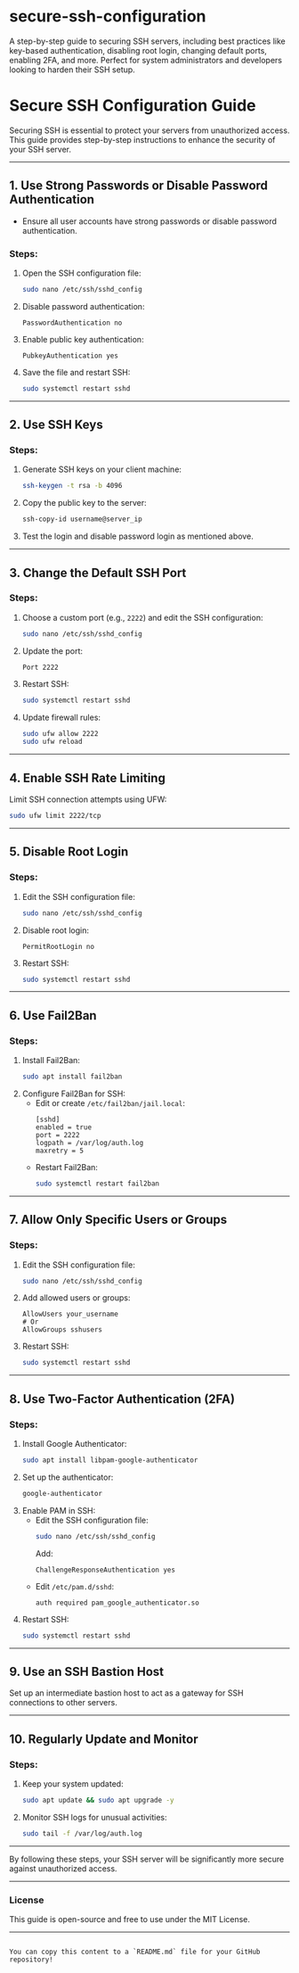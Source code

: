 # secure-ssh-configuration
A step-by-step guide to securing SSH servers, including best practices like key-based authentication, disabling root login, changing default ports, enabling 2FA, and more. Perfect for system administrators and developers looking to harden their SSH setup.


# Secure SSH Configuration Guide

Securing SSH is essential to protect your servers from unauthorized access. This guide provides step-by-step instructions to enhance the security of your SSH server.

---

## 1. Use Strong Passwords or Disable Password Authentication
- Ensure all user accounts have strong passwords or disable password authentication.

### Steps:
1. Open the SSH configuration file:
   ```bash
   sudo nano /etc/ssh/sshd_config
   ```
2. Disable password authentication:
   ```plaintext
   PasswordAuthentication no
   ```
3. Enable public key authentication:
   ```plaintext
   PubkeyAuthentication yes
   ```
4. Save the file and restart SSH:
   ```bash
   sudo systemctl restart sshd
   ```

---

## 2. Use SSH Keys
### Steps:
1. Generate SSH keys on your client machine:
   ```bash
   ssh-keygen -t rsa -b 4096
   ```
2. Copy the public key to the server:
   ```bash
   ssh-copy-id username@server_ip
   ```
3. Test the login and disable password login as mentioned above.

---

## 3. Change the Default SSH Port
### Steps:
1. Choose a custom port (e.g., `2222`) and edit the SSH configuration:
   ```bash
   sudo nano /etc/ssh/sshd_config
   ```
2. Update the port:
   ```plaintext
   Port 2222
   ```
3. Restart SSH:
   ```bash
   sudo systemctl restart sshd
   ```
4. Update firewall rules:
   ```bash
   sudo ufw allow 2222
   sudo ufw reload
   ```

---

## 4. Enable SSH Rate Limiting
Limit SSH connection attempts using UFW:
```bash
sudo ufw limit 2222/tcp
```

---

## 5. Disable Root Login
### Steps:
1. Edit the SSH configuration file:
   ```bash
   sudo nano /etc/ssh/sshd_config
   ```
2. Disable root login:
   ```plaintext
   PermitRootLogin no
   ```
3. Restart SSH:
   ```bash
   sudo systemctl restart sshd
   ```

---

## 6. Use Fail2Ban
### Steps:
1. Install Fail2Ban:
   ```bash
   sudo apt install fail2ban
   ```
2. Configure Fail2Ban for SSH:
   - Edit or create `/etc/fail2ban/jail.local`:
     ```plaintext
     [sshd]
     enabled = true
     port = 2222
     logpath = /var/log/auth.log
     maxretry = 5
     ```
   - Restart Fail2Ban:
     ```bash
     sudo systemctl restart fail2ban
     ```

---

## 7. Allow Only Specific Users or Groups
### Steps:
1. Edit the SSH configuration file:
   ```bash
   sudo nano /etc/ssh/sshd_config
   ```
2. Add allowed users or groups:
   ```plaintext
   AllowUsers your_username
   # Or
   AllowGroups sshusers
   ```
3. Restart SSH:
   ```bash
   sudo systemctl restart sshd
   ```

---

## 8. Use Two-Factor Authentication (2FA)
### Steps:
1. Install Google Authenticator:
   ```bash
   sudo apt install libpam-google-authenticator
   ```
2. Set up the authenticator:
   ```bash
   google-authenticator
   ```
3. Enable PAM in SSH:
   - Edit the SSH configuration file:
     ```bash
     sudo nano /etc/ssh/sshd_config
     ```
     Add:
     ```plaintext
     ChallengeResponseAuthentication yes
     ```
   - Edit `/etc/pam.d/sshd`:
     ```plaintext
     auth required pam_google_authenticator.so
     ```
4. Restart SSH:
   ```bash
   sudo systemctl restart sshd
   ```

---

## 9. Use an SSH Bastion Host
Set up an intermediate bastion host to act as a gateway for SSH connections to other servers.

---

## 10. Regularly Update and Monitor
### Steps:
1. Keep your system updated:
   ```bash
   sudo apt update && sudo apt upgrade -y
   ```
2. Monitor SSH logs for unusual activities:
   ```bash
   sudo tail -f /var/log/auth.log
   ```

---

By following these steps, your SSH server will be significantly more secure against unauthorized access.

---

### License
This guide is open-source and free to use under the MIT License.

---
```

You can copy this content to a `README.md` file for your GitHub repository!
